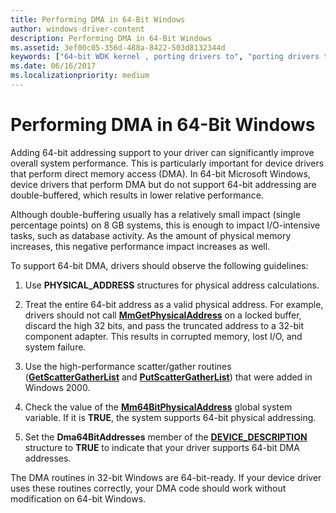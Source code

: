 ```yaml
---
title: Performing DMA in 64-Bit Windows
author: windows-driver-content
description: Performing DMA in 64-Bit Windows
ms.assetid: 3ef00c05-356d-488a-8422-503d8132344d
keywords: ["64-bit WDK kernel , porting drivers to", "porting drivers to 64-bit Windows", "DMA transfers WDK kernel , 64-bit Windows", "double-buffering WDK 64-bit", "Direct Memory Access WDK kernel", "polymorphism WDK 64-bit", "data structures WDK 64-bit", "unsigned operations WDK 64-bit", "signed operations WDK 64-bit", "pointer arithmetic WDK 64-bit"]
ms.date: 06/16/2017
ms.localizationpriority: medium
---
```


# Performing DMA in 64-Bit Windows





Adding 64-bit addressing support to your driver can significantly improve overall system performance. This is particularly important for device drivers that perform direct memory access (DMA). In 64-bit Microsoft Windows, device drivers that perform DMA but do not support 64-bit addressing are double-buffered, which results in lower relative performance.

Although double-buffering usually has a relatively small impact (single percentage points) on 8 GB systems, this is enough to impact I/O-intensive tasks, such as database activity. As the amount of physical memory increases, this negative performance impact increases as well.

To support 64-bit DMA, drivers should observe the following guidelines:

1.  Use **PHYSICAL\_ADDRESS** structures for physical address calculations.

2.  Treat the entire 64-bit address as a valid physical address. For example, drivers should not call [**MmGetPhysicalAddress**](https://msdn.microsoft.com/library/windows/hardware/ff554547) on a locked buffer, discard the high 32 bits, and pass the truncated address to a 32-bit component adapter. This results in corrupted memory, lost I/O, and system failure.

3.  Use the high-performance scatter/gather routines ([**GetScatterGatherList**](https://msdn.microsoft.com/library/windows/hardware/ff546531) and [**PutScatterGatherList**](https://msdn.microsoft.com/library/windows/hardware/ff559967)) that were added in Windows 2000.

4.  Check the value of the [**Mm64BitPhysicalAddress**](mm64bitphysicaladdress.md) global system variable. If it is **TRUE**, the system supports 64-bit physical addressing.

5.  Set the **Dma64BitAddresses** member of the [**DEVICE\_DESCRIPTION**](https://msdn.microsoft.com/library/windows/hardware/ff543107) structure to **TRUE** to indicate that your driver supports 64-bit DMA addresses.

The DMA routines in 32-bit Windows are 64-bit-ready. If your device driver uses these routines correctly, your DMA code should work without modification on 64-bit Windows.

 

 




